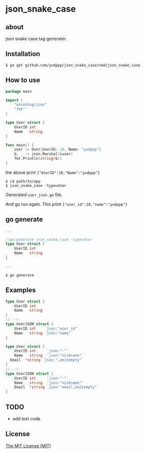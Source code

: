 # json_snake_case

## about

json snake case tag generater.

## Installation
```
$ go get github.com/yudppp/json_snake_case/cmd/json_snake_case
```

## How to use

```go
package main

import (
	"encoding/json"
	"fmt"
)

type User struct {
	UserID int
	Name   string
}

func main() {
	user := User{UserID: 10, Name: "yudppp"}
	b, _ := json.Marshal(&user)
	fmt.Println(string(b))
}
```

the above print `{"UserID":10,"Name":"yudppp"}`

```
$ cd path/to/app
$ json_snake_case -type=User
```

Generated `user_json.go` file.

And go run again. This print `{"user_id":10,"name":"yudppp"}`

## go generate
```go
...

//go:generate json_snake_case -type=User
type User struct {
	UserID int
	Name   string
}

...
```

```
$ go generate
```

## Examples

```go
type User struct {
	UserID int
	Name   string
}
// -->
type UserJSON struct {
	UserID int    `json:"user_id"`
	Name   string `json:"name"`
}
```

```go
type User struct {
	UserID int     `json:"-"`
	Name   string  `json:"nickname"`
  Email  *string `json:",omitempty"`
}
// -->
type UserJSON struct {
	UserID int     `json:"-"`
	Name   string  `json:"nickname"`
	Email  *string `json:"email,omitempty"`
}
```

## TODO

- add test code

## License

[The MIT License (MIT)](http://yudppp.mit-license.org/)
